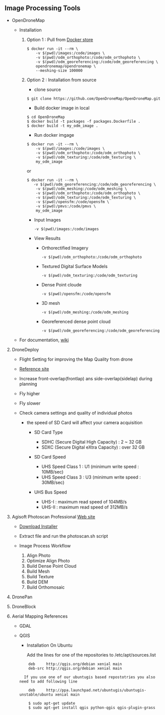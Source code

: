 ## Image Processing Tools

* OpenDroneMap
    
    * Installation 

        1. Option 1 : Pull from [Docker store](https://store.docker.com/community/images/opendronemap/opendronemap)

            ```
            $ docker run -it --rm \
                -v $(pwd)/images:/code/images \ 
                -v $(pwd)/odm_orthophoto:/code/odm_orthophoto \
                -v $(pwd)/odm_georeferencing:/code/odm_georeferencing \
                opendronemap/opendronemap \
                --meshing-size 100000

            ```

        2. Option 2 : Installation from source

            * clone source

            ```
            $ git clone https://github.com/OpenDroneMap/OpenDroneMap.git

            ```

            * Build docker image in local

            ```
            $ cd OpenDroneMap
            $ docker build -t packages -f packages.Dockerfile .
            $ docker build -t my_odm_image .

            ```

            * Run docker imgage

            ```
            $ docker run -it --rm \
                -v $(pwd)/images:/code/images \
                -v $(pwd)/odm_orthophoto:/code/odm_orthophoto \
                -v $(pwd)/odm_texturing:/code/odm_texturing \
                my_odm_image

            ```

            or 

            ```
            $ docker run -it --rm \
               -v $(pwd)/odm_georeferencing:/code/odm_georeferencing \
                -v $(pwd)/odm_meshing:/code/odm_meshing \
                -v $(pwd)/odm_orthophoto:/code/odm_orthophoto \
                -v $(pwd)/odm_texturing:/code/odm_texturing \
                -v $(pwd)/opensfm:/code/opensfm \
                -v $(pwd)/pmvs:/code/pmvs \
                my_odm_image

            ````

            * Input Images

                ` -v $(pwd)/images:/code/images `

            * View Results

                * Orthorectified Imagery

                    ` -v $(pwd)/odm_orthophoto:/code/odm_orthophoto `

                * Textured Digital Surface Models

                    ` -v $(pwd)/odm_texturing:/code/odm_texturing `

                * Dense Point cloude

                    ` -v $(pwd)/opensfm:/code/opensfm `


                * 3D mesh

                    ` -v $(pwd)/odm_meshing:/code/odm_meshing `

                * Georeferenced dense point cloud

                    ` -v $(pwd)/odm_georeferencing:/code/odm_georeferencing `

    * For documentation, [wiki](https://github.com/OpenDroneMap/OpenDroneMap/wiki)

2. DroneDeploy

    * Flight Setting for improving the Map Quality from drone
    
    * [Reference site](https://blog.dronedeploy.com/how-to-improve-the-map-quality-from-your-drone-14b115859fee) 

    * Increase front-overlap(frontlap) ans side-overlap(sidelap) during planning

    * Fly higher

    * Fly slower

    * Check camera settings and quality of individual photos
        
        * the speed of SD Card will affect your camera acquisition
            
            * SD Card Type
                * SDHC (Secure Digital High Capacity) : 2 ~ 32 GB
                * SDXC (Secure Digital eXtra Capacity) : over 32 GB

            * SD Card Speed 
                * UHS Speed Class 1 : U1 (minimum write speed : 10MB/sec)
                * UHS Speed Class 3 : U3 (minimum write speed : 30MB/sec)
                
            * UHS Bus Speed
                * UHS-I : maximum read speed of 104MB/s
                * UHS-II : maximum read speed of 312MB/s

3. Agisoft Photoscan Professional [Web site](http://www.agisoft.com/)

    * [Download Installer](http://www.agisoft.com/downloads/installer/)  

    * Extract file and run the photoscan.sh script

    * Image Process Workflow

        1. Align Photo
        2. Optimize Align Photo
        3. Build Dense Point Cloud
        4. Build Mesh
        5. Build Texture
        6. Build DEM
        7. Build Orthomosaic


4. DronePan

5. DroneBlock

6. Aerial Mapping References

    * GDAL

    
    * QGIS

        * Installation On Ubuntu

            Add the lines for one of the repositories to /etc/apt/sources.list

        ```
            deb     http://qgis.org/debian xenial main
            deb-src http://qgis.org/debian xenial main
        ```

            If you use one of our ubuntugis based repostotries you also need to add following line

        ```
            deb     http://ppa.launchpad.net/ubuntugis/ubuntugis-unstable/ubuntu xenial main
        ```

        ``` 
            $ sudo apt-get update
            $ sudo apt-get install qgis python-qgis qgis-plugin-grass
        ```


